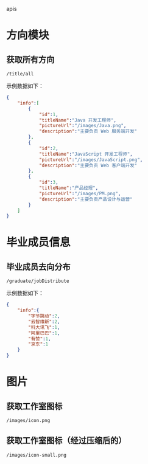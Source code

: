 apis

# 方向模块

## 获取所有方向

`/title/all`

示例数据如下：

```json
{
    "info":[
        {
            "id":1,
            "titleName":"Java 开发工程师",
            "pictureUrl":"/images/Java.png",
            "description":"主要负责 Web 服务端开发"
        },
        {
            "id":2,
            "titleName":"JavaScript 开发工程师",
            "pictureUrl":"/images/JavaScript.png",
            "description":"主要负责 Web 客户端开发"
        },
        {
            "id":3,
            "titleName":"产品经理",
            "pictureUrl":"/images/PM.png",
            "description":"主要负责产品设计与运营"
        }
    ]
}
```

# 毕业成员信息

## 毕业成员去向分布

`/graduate/jobDistribute`

示例数据如下：

```json
{
    "info":{
        "字节跳动":2,
        "云智维新":2,
        "科大讯飞":1,
        "阿里巴巴":1,
        "有赞":1,
        "京东":1
    }
}
```

# 图片

## 获取工作室图标

`/images/icon.png`

## 获取工作室图标（经过压缩后的）

`/images/icon-small.png`
